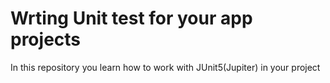 # Wrting Unit test for your app projects
In this repository you learn how to work with JUnit5(Jupiter) in your project
